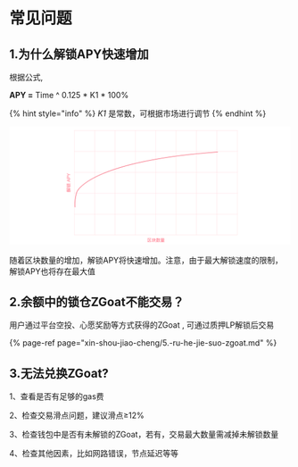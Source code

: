# 常见问题

## 1.为什么解锁APY快速增加

根据公式, 

**APY =** Time ^ 0.125 \*  K1 \* 100%

{% hint style="info" %}
_K1_ 是常数，可根据市场进行调节
{% endhint %}

![&#x89E3;&#x9501;apy&#x793A;&#x610F;&#x56FE;](../.gitbook/assets/jie-suo-apy-zhong-wen-.png)

随着区块数量的增加，解锁APY将快速增加。注意，由于最大解锁速度的限制，解锁APY也将存在最大值



## 2.余额中的锁仓ZGoat不能交易？

用户通过平台空投、心愿奖励等方式获得的ZGoat , 可通过质押LP解锁后交易

{% page-ref page="xin-shou-jiao-cheng/5.-ru-he-jie-suo-zgoat.md" %}

## 3.无法兑换ZGoat?

1、查看是否有足够的gas费

2、检查交易滑点问题，建议滑点≥12%

3、检查钱包中是否有未解锁的ZGoat，若有，交易最大数量需减掉未解锁数量

4、检查其他因素，比如网路错误，节点延迟等等



